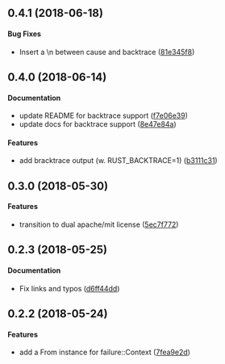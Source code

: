 <a name="0.4.1"></a>
## 0.4.1 (2018-06-18)


#### Bug Fixes

*   Insert a \n between cause and backtrace ([81e345f8](https://github.com/tismith/exitfailure/commit/81e345f8f0e6ef163ff2a164c6c72fc33116393e))



<a name="0.4.0"></a>
## 0.4.0 (2018-06-14)


#### Documentation

*   update README for backtrace support ([f7e06e39](https://github.com/tismith/exitfailure/commit/f7e06e39742443e0127456c4b8f161f5e5e5e2f3))
*   update docs for backtrace support ([8e47e84a](https://github.com/tismith/exitfailure/commit/8e47e84a8e0d9db0f67ae50e7650ac436f14913e))

#### Features

*   add bracktrace output (w. RUST_BACKTRACE=1) ([b3111c31](https://github.com/tismith/exitfailure/commit/b3111c31a238baf2f85f4ff8a4ab9a47e5d3e975))



<a name="0.3.0"></a>
## 0.3.0 (2018-05-30)


#### Features

*   transition to dual apache/mit license ([5ec7f772](https://github.com/tismith/exitfailure/commit/5ec7f77215c7cd2ee8866fd908d596df7c9ea1d5))



<a name="0.2.3"></a>
## 0.2.3 (2018-05-25)


#### Documentation

*   Fix links and typos ([d6ff44dd](https://github.com/tismith/exitfailure/commit/d6ff44dd10fac5acc28d2504c4345d8dce9c3593))



<a name="0.2.2"></a>
## 0.2.2 (2018-05-24)


#### Features

*   add a From instance for failure::Context ([7fea9e2d](https://github.com/tismith/exitfailure/commit/7fea9e2d063065c570f4a84c4395838790e8b0ae))
